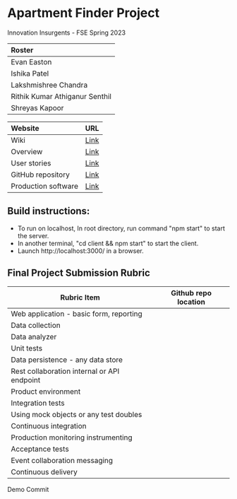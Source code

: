 # Apartment Finder Project

Innovation Insurgents - FSE Spring 2023

|Roster|
|:---|
|Evan Easton|
|Ishika Patel|
|Lakshmishree Chandra|
|Rithik Kumar Athiganur Senthil|
|Shreyas Kapoor|

|Website|URL|
|:---|:---:|
|Wiki|[Link](https://github.com/CSCI-5828-Foundations-Sftware-Engr/5828_s23/wiki/Apartment-Finder) |
|Overview|[Link](https://github.com/CSCI-5828-Foundations-Sftware-Engr/ApartmentFinderUI/blob/main/documentation/overview.md)|
|User stories|[Link](https://fse-project.atlassian.net/jira/software/projects/FA/boards/1)|
|GitHub repository|[Link](https://github.com/CSCI-5828-Foundations-Sftware-Engr/ApartmentFinderUI)|
|Production software|[Link](https://apartmentfinderui.herokuapp.com/)|



## Build instructions:

- To run on localhost, In root directory, run command "npm start" to start the server.
- In another terminal, "cd client && npm start" to start the client.
- Launch http://localhost:3000/ in a browser.

## Final Project Submission Rubric
| Rubric Item                                 | Github repo location |
|---------------------------------------------|----------------------|
| Web application - basic form, reporting     |                      |
| Data collection                             |                      |
| Data analyzer                               |                      |
| Unit tests                                  |                      |
| Data persistence - any data store           |                      |
| Rest collaboration internal or API endpoint |                      |
| Product environment                         |                      |
| Integration tests                           |                      |
| Using mock objects or any test doubles      |                      |
| Continuous integration                      |                      |
| Production monitoring instrumenting         |                      |
| Acceptance tests                            |                      |
| Event collaboration messaging               |                      |
| Continuous delivery                         |                      |



Demo Commit
